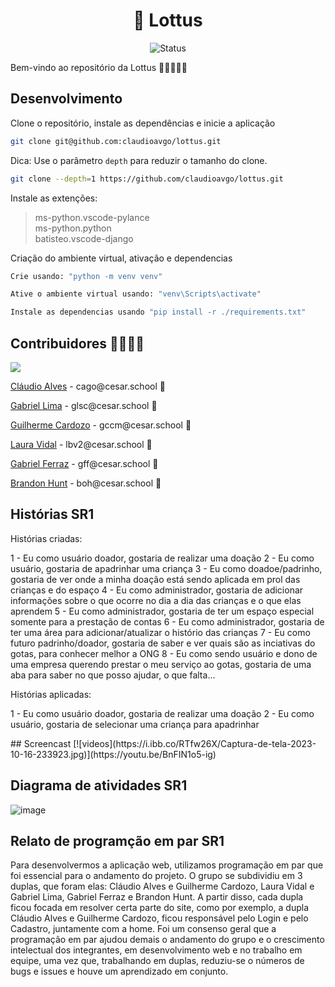 <h1 align="center">🪷 Lottus </h1>

<p align="center">
  <img src="https://img.shields.io/badge/Status-Em%20desenvolvimento-green?style=flat-square" alt="Status">
</p>

<p>Bem-vindo ao repositório da Lottus 🪷👨‍👩‍👧‍👦
</p>


## Desenvolvimento
<p>Clone o repositório, instale as dependências e inicie a aplicação</p>

```bash
git clone git@github.com:claudioavgo/lottus.git
```
Dica: Use o parâmetro `depth` para reduzir o tamanho do clone.

```sh
git clone --depth=1 https://github.com/claudioavgo/lottus.git
```
<p>Instale as extenções:</p>

> 	ms-python.vscode-pylance <br>
>	ms-python.python <br>
>	batisteo.vscode-django

<p>Criação do ambiente virtual, ativação e dependencias</p>

```bash
Crie usando: "python -m venv venv"

Ative o ambiente virtual usando: "venv\Scripts\activate"

Instale as dependencias usando "pip install -r ./requirements.txt"
```


<h2>Contribuidores 👨‍👩‍👧‍👦</h2>
<a href="https://github.com/claudioavgo/lottus/graphs/contributors">
  <img src="https://contrib.rocks/image?repo=claudioavgo/lottus" />
</a>


<p><a href="https://github.com/claudioavgo">Cláudio Alves</a> - cago@cesar.school 📩</p>
<p><a href="https://github.com/GabrielLimaSC">Gabriel Lima</a> - glsc@cesar.school 📩</p>
<p><a href="https://github.com/cardozoguilherme">Guilherme Cardozo</a> - gccm@cesar.school 📩</p>
<p><a href="https://github.com/lauravidall">Laura Vidal</a> - lbv2@cesar.school 📩</p>
<p><a href="https://github.com/">Gabriel Ferraz</a> - gff@cesar.school 📩</p>
<p><a href="https://github.com/">Brandon Hunt</a> - boh@cesar.school 📩</p>


## Histórias SR1
<p>Histórias criadas:</p>
<p>
1 - Eu como usuário doador, gostaria de realizar uma doação
2 - Eu como usuário, gostaria de apadrinhar uma criança
3 - Eu como doadoe/padrinho, gostaria de ver onde a minha doação está sendo aplicada em prol das crianças e do espaço
4 - Eu como administrador, gostaria de adicionar informações sobre o que ocorre no dia a dia das crianças e o que elas aprendem
5 - Eu como administrador, gostaria de ter um espaço especial somente para a prestação de contas
6 - Eu como administrador, gostaria de ter uma área para adicionar/atualizar o histório das crianças
7 - Eu como futuro padrinho/doador, gostaria de saber e ver quais são as inciativas do gotas, para conhecer melhor a ONG
8 - Eu como sendo usuário e dono de uma empresa querendo prestar o meu serviço ao gotas, gostaria de uma aba para saber no que posso ajudar, o que falta...</p>
<p>Histórias aplicadas:</p>
<p>1 - Eu como usuário doador, gostaria de realizar uma doação
2 - Eu como usuário, gostaria de selecionar uma criança para apadrinhar</p>
## Screencast 
[![videos](https://i.ibb.co/RTfw26X/Captura-de-tela-2023-10-16-233923.jpg)](https://youtu.be/BnFIN1o5-ig)

## Diagrama de atividades SR1
![image](https://github.com/claudioavgo/lottus/assets/132401057/2f1d53bf-075f-4b11-a8da-1330bf1c4d87)

## Relato de programção em par SR1
<p>Para desenvolvermos a aplicação web, utilizamos programação em par que foi essencial para o andamento do projeto. O grupo se subdividiu em 3 duplas, que foram elas: Cláudio Alves e Guilherme Cardozo, Laura Vidal e Gabriel Lima, Gabriel Ferraz e Brandon Hunt. A partir disso, cada dupla ficou focada em resolver certa parte do site, como por exemplo, a dupla Cláudio Alves e Guilherme Cardozo, ficou responsável pelo Login e pelo Cadastro, juntamente com a home. Foi um consenso geral que a programação em par ajudou demais o andamento do grupo e o crescimento intelectual dos integrantes, em desenvolvimento web e no trabalho em equipe, uma vez que, trabalhando em duplas, reduziu-se o números de bugs e issues e houve um aprendizado em conjunto.</p>
